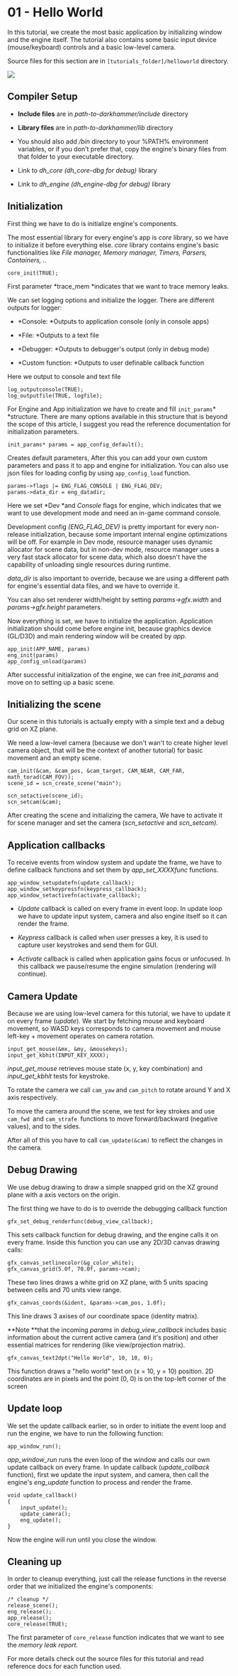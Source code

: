 01 - Hello World
================

In this tutorial, we create the most basic application by initializing window
and the engine itself. The tutorial also contains some basic input device
(mouse/keyboard) controls and a basic low-level camera.

Source files for this section are in `[tutorials_folder]/helloworld` directory.

![](<preview.jpg>)



Compiler Setup
--------------

-   **Include files** are in *path-to-darkhammer/include* directory

-   **Library files** are in *path-to-darkhammer/lib* directory

-   You should also add */bin* directory to your %PATH% environment variables,
    or if you don't prefer that, copy the engine's binary files from that folder
    to your executable directory.

-   Link to *dh_core (dh_core-dbg for debug)* library

-   Link to *dh_engine (dh_engine-dbg for debug)* library



Initialization
--------------

First thing we have to do is initialize engine's components.

The most essential library for every engine's app is *core* library, so we have
to initialize it before everything else. *core* library contains engine's basic
functionalities like *File manager, Memory manager, Timers, Parsers, Containers,
..*

~~~~~~~~~~~~~~~~~~~~~~~~~~~~~~~~~~~~~~~~~~~~~~~~~~~~~~~~~~~~~~~~~~~~~~~~~~~~~~~~
core_init(TRUE);
~~~~~~~~~~~~~~~~~~~~~~~~~~~~~~~~~~~~~~~~~~~~~~~~~~~~~~~~~~~~~~~~~~~~~~~~~~~~~~~~

First parameter *trace_mem *indicates that we want to trace memory leaks.



We can set logging options and initialize the logger. There are different
outputs for logger:

-   *Console: *Outputs to application console (only in console apps)

-   *File: *Outputs to a text file

-   *Debugger: *Outputs to debugger's output (only in debug mode)

-   *Custom function: *Outputs to user definable callback function



Here we output to console and text file

~~~~~~~~~~~~~~~~~~~~~~~~~~~~~~~~~~~~~~~~~~~~~~~~~~~~~~~~~~~~~~~~~~~~~~~~~~~~~~~~
log_outputconsole(TRUE);
log_outputfile(TRUE, logfile);
~~~~~~~~~~~~~~~~~~~~~~~~~~~~~~~~~~~~~~~~~~~~~~~~~~~~~~~~~~~~~~~~~~~~~~~~~~~~~~~~



For Engine and App initialization we have to create and fill `init_params`*
*structure. There are many options available in this structure that is beyond
the scope of this article, I suggest you read the reference documentation for
initialization parameters.



~~~~~~~~~~~~~~~~~~~~~~~~~~~~~~~~~~~~~~~~~~~~~~~~~~~~~~~~~~~~~~~~~~~~~~~~~~~~~~~~
init_params* params = app_config_default();
~~~~~~~~~~~~~~~~~~~~~~~~~~~~~~~~~~~~~~~~~~~~~~~~~~~~~~~~~~~~~~~~~~~~~~~~~~~~~~~~

Creates default parameters, After this you can add your own custom parameters
and pass it to app and engine for initialization. You can also use json files
for loading config by using `app_config_load` function.

~~~~~~~~~~~~~~~~~~~~~~~~~~~~~~~~~~~~~~~~~~~~~~~~~~~~~~~~~~~~~~~~~~~~~~~~~~~~~~~~
params->flags |= ENG_FLAG_CONSOLE | ENG_FLAG_DEV;
params->data_dir = eng_datadir;
~~~~~~~~~~~~~~~~~~~~~~~~~~~~~~~~~~~~~~~~~~~~~~~~~~~~~~~~~~~~~~~~~~~~~~~~~~~~~~~~

Here we set *Dev *and *Console* flags for engine, which indicates that we want
to use development mode and need an in-game command console.

Development config *(ENG_FLAG_DEV)* is pretty important for every non-release
initialization, because some important internal engine optimizations will be
off. For example in Dev mode, resource manager uses dynamic allocator for scene
data, but in non-dev mode, resource manager uses a very fast stack allocator for
scene data, which also doesn't have the capability of unloading single resources
during runtime.

*data_dir* is also important to override, because we are using a different path
for engine's essential data files, and we have to override it.

You can also set renderer width/height by setting *params->gfx.width* and
*params->gfx.height* parameters.



Now everything is set, we have to initialize the application. Application
initialization should come before engine init, because graphics device (GL/D3D)
and main rendering window will be created by *app*.

~~~~~~~~~~~~~~~~~~~~~~~~~~~~~~~~~~~~~~~~~~~~~~~~~~~~~~~~~~~~~~~~~~~~~~~~~~~~~~~~
app_init(APP_NAME, params)
eng_init(params)
app_config_unload(params)
~~~~~~~~~~~~~~~~~~~~~~~~~~~~~~~~~~~~~~~~~~~~~~~~~~~~~~~~~~~~~~~~~~~~~~~~~~~~~~~~

After successful initialization of the engine, we can free *init_params* and
move on to setting up a basic scene.



Initializing the scene
----------------------

Our scene in this tutorials is actually empty with a simple text and a debug
grid on XZ plane.

We need a low-level camera (because we don't wan't to create higher level camera
object, that will be the context of another tutorial) for basic movement and an
empty scene.

~~~~~~~~~~~~~~~~~~~~~~~~~~~~~~~~~~~~~~~~~~~~~~~~~~~~~~~~~~~~~~~~~~~~~~~~~~~~~~~~
cam_init(&cam, &cam_pos, &cam_target, CAM_NEAR, CAM_FAR, math_torad(CAM_FOV));
scene_id = scn_create_scene("main");

scn_setactive(scene_id);
scn_setcam(&cam);

~~~~~~~~~~~~~~~~~~~~~~~~~~~~~~~~~~~~~~~~~~~~~~~~~~~~~~~~~~~~~~~~~~~~~~~~~~~~~~~~

After creating the scene and initializing the camera, We have to activate it for
scene manager and set the camera (*scn_setactive* and *scn_setcam)*.



Application callbacks
---------------------

To receive events from window system and update the frame, we have to define
callback functions and set them by *app_set_XXXXfunc* functions.

~~~~~~~~~~~~~~~~~~~~~~~~~~~~~~~~~~~~~~~~~~~~~~~~~~~~~~~~~~~~~~~~~~~~~~~~~~~~~~~~
app_window_setupdatefn(update_callback);
app_window_setkeypressfn(keypress_callback);
app_window_setactivefn(activate_callback);
~~~~~~~~~~~~~~~~~~~~~~~~~~~~~~~~~~~~~~~~~~~~~~~~~~~~~~~~~~~~~~~~~~~~~~~~~~~~~~~~

-   *Update* callback is called on every frame in event loop. In update loop we
    have to update input system, camera and also engine itself so it can render
    the frame.

-   *Keypress* callback is called when user presses a key, it is used to capture
    user keystrokes and send them for GUI.

-   *Activate* callback is called when application gains focus or unfocused. In
    this callback we pause/resume the engine simulation (rendering will
    continue).



Camera Update
-------------

Because we are using low-level camera for this tutorial, we have to update it on
every frame (*update*). We start by fetching mouse and keyboard movement, so
WASD keys corresponds to camera movement and mouse left-key + movement operates
on camera rotation.

~~~~~~~~~~~~~~~~~~~~~~~~~~~~~~~~~~~~~~~~~~~~~~~~~~~~~~~~~~~~~~~~~~~~~~~~~~~~~~~~
input_get_mouse(&mx, &my, &mousekeys);
input_get_kbhit(INPUT_KEY_XXXX);
~~~~~~~~~~~~~~~~~~~~~~~~~~~~~~~~~~~~~~~~~~~~~~~~~~~~~~~~~~~~~~~~~~~~~~~~~~~~~~~~

*input_get_mouse* retrieves mouse state (x, y, key combination) and
*input_get_kbhit* tests for keystroke.

To rotate the camera we call `cam_yaw` and `cam_pitch` to rotate around Y and X
axis respectively.

To move the camera around the scene, we test for key strokes and use `cam_fwd
`and `cam_strafe `functions to move forward/backward (negative values), and to
the sides.

After all of this you have to call `cam_update(&cam)` to reflect the changes in
the camera.



Debug Drawing
-------------

We use debug drawing to draw a simple snapped grid on the XZ ground plane with a
axis vectors on the origin.

The first thing we have to do is to override the debugging callback function

~~~~~~~~~~~~~~~~~~~~~~~~~~~~~~~~~~~~~~~~~~~~~~~~~~~~~~~~~~~~~~~~~~~~~~~~~~~~~~~~
gfx_set_debug_renderfunc(debug_view_callback);
~~~~~~~~~~~~~~~~~~~~~~~~~~~~~~~~~~~~~~~~~~~~~~~~~~~~~~~~~~~~~~~~~~~~~~~~~~~~~~~~

This sets callback function for debug drawing, and the engine calls it on every
frame. Inside this function you can use any 2D/3D canvas drawing calls:

~~~~~~~~~~~~~~~~~~~~~~~~~~~~~~~~~~~~~~~~~~~~~~~~~~~~~~~~~~~~~~~~~~~~~~~~~~~~~~~~
gfx_canvas_setlinecolor(&g_color_white);
gfx_canvas_grid(5.0f, 70.0f, params->cam);
~~~~~~~~~~~~~~~~~~~~~~~~~~~~~~~~~~~~~~~~~~~~~~~~~~~~~~~~~~~~~~~~~~~~~~~~~~~~~~~~

These two lines draws a white grid on XZ plane, with 5 units spacing between
cells and 70 units view range.

~~~~~~~~~~~~~~~~~~~~~~~~~~~~~~~~~~~~~~~~~~~~~~~~~~~~~~~~~~~~~~~~~~~~~~~~~~~~~~~~
gfx_canvas_coords(&ident, &params->cam_pos, 1.0f);
~~~~~~~~~~~~~~~~~~~~~~~~~~~~~~~~~~~~~~~~~~~~~~~~~~~~~~~~~~~~~~~~~~~~~~~~~~~~~~~~

This line draws 3 axises of our coordinate space (identity matrix).

**Note **that the incoming *params* in *debug_view_callback* includes basic
information about the current active camera (and it's position) and other
essential matrices for rendering (like view/projection matrix).

~~~~~~~~~~~~~~~~~~~~~~~~~~~~~~~~~~~~~~~~~~~~~~~~~~~~~~~~~~~~~~~~~~~~~~~~~~~~~~~~
gfx_canvas_text2dpt("Hello World", 10, 10, 0);
~~~~~~~~~~~~~~~~~~~~~~~~~~~~~~~~~~~~~~~~~~~~~~~~~~~~~~~~~~~~~~~~~~~~~~~~~~~~~~~~

This function draws a "hello world" text on (x = 10, y = 10) position. 2D
coordinates are in pixels and the point (0, 0) is on the top-left corner of the
screen



Update loop
-----------

We set the update callback earlier, so in order to initiate the event loop and
run the engine, we have to run the following function:

~~~~~~~~~~~~~~~~~~~~~~~~~~~~~~~~~~~~~~~~~~~~~~~~~~~~~~~~~~~~~~~~~~~~~~~~~~~~~~~~
app_window_run();
~~~~~~~~~~~~~~~~~~~~~~~~~~~~~~~~~~~~~~~~~~~~~~~~~~~~~~~~~~~~~~~~~~~~~~~~~~~~~~~~

*app_window_run* runs the even loop of the window and calls our own update callback
on every frame. In update callback (*update_callback* function), first we update
the input system, and camera, then call the engine's *eng_update* function to
process and render the frame.

~~~~~~~~~~~~~~~~~~~~~~~~~~~~~~~~~~~~~~~~~~~~~~~~~~~~~~~~~~~~~~~~~~~~~~~~~~~~~~~~
void update_callback()
{
    input_update();
    update_camera();
    eng_update();
}
~~~~~~~~~~~~~~~~~~~~~~~~~~~~~~~~~~~~~~~~~~~~~~~~~~~~~~~~~~~~~~~~~~~~~~~~~~~~~~~~

Now the engine will run until you close the window.



Cleaning up
-----------

In order to cleanup everything, just call the release functions in the reverse
order that we initialized the engine's components:

~~~~~~~~~~~~~~~~~~~~~~~~~~~~~~~~~~~~~~~~~~~~~~~~~~~~~~~~~~~~~~~~~~~~~~~~~~~~~~~~
/* cleanup */
release_scene();
eng_release();
app_release();
core_release(TRUE);
~~~~~~~~~~~~~~~~~~~~~~~~~~~~~~~~~~~~~~~~~~~~~~~~~~~~~~~~~~~~~~~~~~~~~~~~~~~~~~~~

The first parameter of `core_release` function indicates that we want to see the
*memory leak report*.



For more details check out the source files for this tutorial and read reference
docs for each function used.


